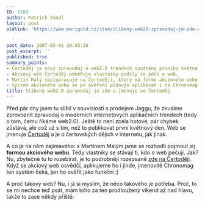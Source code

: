```yaml
---
ID: 2103
author: Patrick Zandl
layout: post
oldlink: 'https://www.marigold.cz/item/slibeny-web20-zpravodaj-je-zde-a-jmenuje-se-certodej

  '
post_date: 2007-05-01 20:45:38
post_excerpt: ''
published: true
summary_points:
- Čertoděj je nový zpravodaj o web2.0 trendech spuštěný prvního května.
- Akciový web Čertoděj odměňuje vlastníky podíly za péči o web.
- Martin Malý spolupracuje na Čertoději, který má formu akciového webu.
- Systém akciového webu se po ověření plánuje aplikovat i na Chronomag.
title: Slíbený web2.0 zpravodaj je zde a jmenuje se Čertoděj
---
```


Před pár dny jsem tu slíbil v souvislosti s prodejem Jaggu, že zkusíme zprovoznit zpravodaj o moderních internetových aplikačních trendech (tedy o tom, čemu říkáme web2.0). Ještě to není zcela hotové, pár chybek zůstává, ale což už s tím, než to publikovat první květnový den. Web se jmenuje <a href="http://www.certodej.cz/">Čertoděj</a> a je o čertovských dějích v internetu, jak jinak. 

A co je na něm zajímavého: s Martinem Malým jsme se rozhodli pojmout jej <strong>formou akciového webu</strong>. Tedy vlastníky se stávají ti, kdo o web pečují. Jak? Nu, zbytečné tu to rozebírat, je to podrobněji rozepsané <a href="http://www.certodej.cz/about/akciovy-web">zde na Čertoději</a>. Když se akciový web osvědčí, aplikujeme ho i jinde, jmenovitě Chronomag ten systém čeká, jen ho ověřit jako funkční :)

A proč takový web? Nu, i já si myslím, že něco takového je potřeba. Proč, to se mi nechce teď psát, mám toho za ten prodloužený víkend až nad hlavu, takže to zase někdy příště.